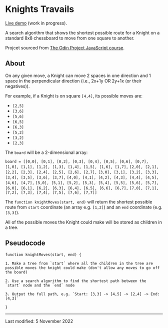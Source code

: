 # Knights Travails

[Live demo](https://jcrachael.github.io/knights-travails/) (work in progress).

A search algorithm that shows the shortest possible route for a Knight on a standard 8x8 chessboard to move from one square to another.

Projcet sourced from [The Odin Project JavaScript course](https://www.theodinproject.com/lessons/javascript-knights-travails).


## About
On any given move, a Knight can move 2 spaces in one direction and 1 space in the perpendicular direction (i.e., 2x+1y OR 2y+1x (or their negatives)). 

For example, if a Knight is on square `[4,4]`, its possible moves are:
* `[2,5]`
* `[3,6]`
* `[5,6]`
* `[6,5]`
* `[6,3]`
* `[5,2]`
* `[3,2]`
* `[2,3]` 

The `board` will be a 2-dimensional array:

`board = [[0,0], [0,1], [0,2], [0,3], [0,4], [0,5], [0,6], [0,7],`
        `[1,0], [1,1], [1,2], [1,3], [1,4], [1,5], [1,6], [1,7],` 
        `[2,0], [2,1], [2,2], [2,3], [2,4], [2,5], [2,6], [2,7],` 
        `[3,0], [3,1], [3,2], [3,3], [3,4], [3,5], [3,6], [3,7],`
        `[4,0], [4,1], [4,2], [4,3], [4,4], [4,5], [4,6], [4,7],`
        `[5,0], [5,1], [5,2], [5,3], [5,4], [5,5], [5,6], [5,7],`
        `[6,0], [6,1], [6,2], [6,3], [6,4], [6,5], [6,6], [6,7],`
        `[7,0], [7,1], [7,2], [7,3], [7,4], [7,5], [7,6], [7,7]]`

The `function knightMoves(start, end)` will return the shortest possible route from `start` coordinate (an array e.g. `[1,2]`) and an `end` coordinate (e.g. `[3,3]`).

All of the possible moves the Knight could make will be stored as children in a tree.

## Pseudocode

`function knightMoves(start, end) {`

    1. Make a tree from `start` where all the children in the tree are possible moves the knight could make (don't allow any moves to go off the board)

    2. Use a search algorithm to find the shortest path between the `start` node and the `end` node

    3. Output the full path, e.g. `Start: [3,3] -> [4,5] -> [2,4] -> End: [4,3]`
`}`

---

Last modified: 5 November 2022